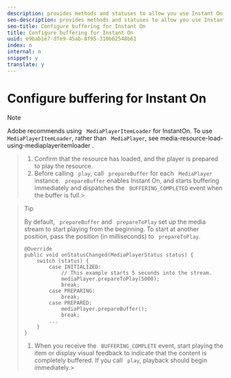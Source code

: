 ```yaml
---
description: provides methods and statuses to allow you use Instant On with a media resource.
seo-description: provides methods and statuses to allow you use Instant On with a media resource.
seo-title: Configure buffering for Instant On
title: Configure buffering for Instant On
uuid: e9bab1e7-dfe9-45ab-8f95-310b62548b61
index: n
internal: n
snippet: y
translate: y
---
```


# Configure buffering for Instant On


>[!NOTE]
>
>Adobe recommends using ` MediaPlayerItemLoader` for InstantOn. To use ` MediaPlayerItemLoader`, rather than ` MediaPlayer`, see  media-resource-load-using-mediaplayeritemloader . 


>1. Confirm that the resource has loaded, and the player is prepared to play the resource.
>1. Before calling ` play`, call ` prepareBuffer` for each ` MediaPlayer` instance.
>   ` prepareBuffer` enables Instant On, and  <!-- PH element: phrases/primetime-sdk-name --> starts buffering immediately and dispatches the ` BUFFERING_COMPLETED` event when the buffer is full.>

>   >[!TIP]
>   >
>   >By default, ` prepareBuffer` and ` prepareToPlay` set up the media stream to start playing from the beginning. To start at another position, pass the position (in milliseconds) to ` prepareToPlay`. 
>
>   ```
>   @Override 
>   public void onStatusChanged(MediaPlayerStatus status) { 
>       switch (status) { 
>           case INITIALIZED: 
>               // This example starts 5 seconds into the stream. 
>               mediaPlayer.prepareToPlay(5000); 
>               break; 
>           case PREPARING: 
>               break; 
>           case PREPARED: 
>               mediaPlayer.prepareBuffer(); 
>               break; 
>           ... 
>       } 
>   }
>   ```
>
>1. When you receive the ` BUFFERING_COMPLETE` event, start playing the item or display visual feedback to indicate that the content is completely buffered.
>   If you call ` play`, playback should begin immediately.>
